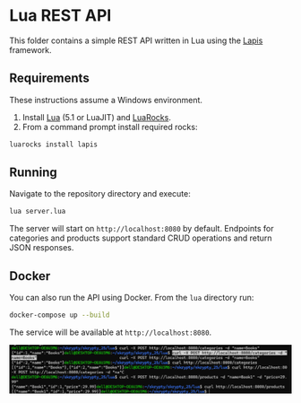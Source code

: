 # Lua REST API

This folder contains a simple REST API written in Lua using the [Lapis](https://leafo.net/lapis/) framework.

## Requirements

These instructions assume a Windows environment.

1. Install [Lua](https://luabinaries.sourceforge.net/) (5.1 or LuaJIT) and [LuaRocks](https://luarocks.org/).
2. From a command prompt install required rocks:

```bash
luarocks install lapis
```

## Running

Navigate to the repository directory and execute:

```bash
lua server.lua
```

The server will start on `http://localhost:8080` by default. Endpoints for
categories and products support standard CRUD operations and return JSON
responses.

## Docker

You can also run the API using Docker. From the `lua` directory run:

```bash
docker-compose up --build
```

The service will be available at `http://localhost:8080`.

![alt text](image.png)
